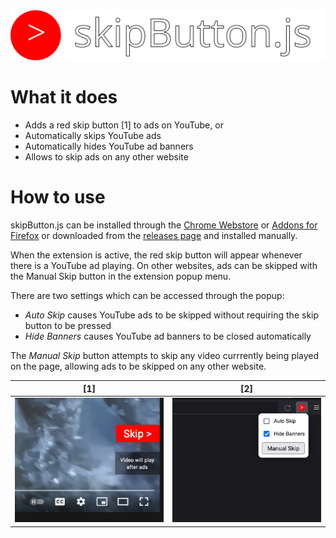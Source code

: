 <img src="images/banner.svg">

# What it does

- Adds a red skip button [1] to ads on YouTube, or
- Automatically skips YouTube ads
- Automatically hides YouTube ad banners
- Allows to skip ads on any other website

# How to use

skipButton.js can be installed through the [Chrome Webstore]() or [Addons for Firefox](https://addons.mozilla.org/de/firefox/addon/skipbutton-js/) or downloaded from the [releases page](https://github.com/cornzz/skipButton.js/releases) and installed manually.

When the extension is active, the red skip button will appear whenever there is a YouTube ad playing.
On other websites, ads can be skipped with the Manual Skip button in the extension popup menu.

There are two settings which can be accessed through the popup: 
- *Auto Skip* causes YouTube ads to be skipped without requiring the skip button to be pressed
- *Hide Banners* causes YouTube ad banners to be closed automatically

The *Manual Skip* button attempts to skip any video currrently being played on the page, allowing ads to be skipped on any other website.

[1]      | [2]
:-------:|:-------:
<img src="images/skipbutton.png"> | <img src="images/popup.png">
